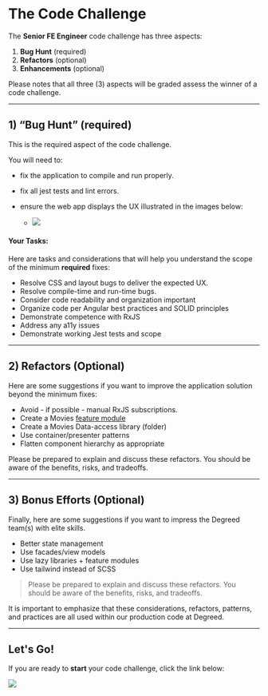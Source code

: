 # The Code Challenge

The **Senior FE Engineer** code challenge has three aspects:

1. **Bug Hunt** (required)
2. **Refactors** (optional)
3. **Enhancements** (optional)

Please notes that all three (3) aspects will be graded assess the winner of a code challenge.

---

## 1) “Bug Hunt” (required)

This is the required aspect of the code challenge.

You will need to:

- fix the application to compile and run properly.
- fix all jest tests and lint errors.
- ensure the web app displays the UX illustrated in the images below:

  - ![](https://github.com/ThomasBurleson/movie-search-rsm-react/assets/210413/4970a267-7c97-4bd0-abbb-69dcada13ba4)

#### Your Tasks:

Here are tasks and considerations that will help you understand the scope of the minimum **required** fixes:

- Resolve CSS and layout bugs to deliver the expected UX.
- Resolve compile-time and run-time bugs.
- Consider code readability and organization important
- Organize code per Angular best practices and SOLID principles
- Demonstrate competence with RxJS
- Address any a11y issues
- Demonstrate working Jest tests and scope

---

## 2) Refactors (Optional)

Here are some suggestions if you want to improve the application solution beyond the minimum fixes:

- Avoid - if possible - manual RxJS subscriptions.
- Create a Movies [feature module](https://medium.com/coding-in-depth/angular-why-and-when-to-create-a-feature-component-and-feature-module-622351b5d136)
- Create a Movies Data-access library (folder)
- Use container/presenter patterns
- Flatten component hierarchy as appropriate

Please be prepared to explain and discuss these refactors. You should be aware of the benefits, risks, and tradeoffs.

---

## 3) Bonus Efforts (Optional)

Finally, here are some suggestions if you want to impress the Degreed team(s) with elite skills.

- Better state management
- Use facades/view models
- Use lazy libraries + feature modules
- Use tailwind instead of SCSS

> Please be prepared to explain and discuss these refactors. You should be aware of the benefits, risks, and tradeoffs.

It is important to emphasize that these considerations, refactors, patterns, and practices are all used within our production code at Degreed.

---

## Let's Go!

If you are ready to **start** your code challenge, click the link below:

[![](https://github-production-user-asset-6210df.s3.amazonaws.com/210413/255347386-6f7c8a57-238a-46a4-827a-6fd1a8b5429b.png)](./3_getting-started.md)
